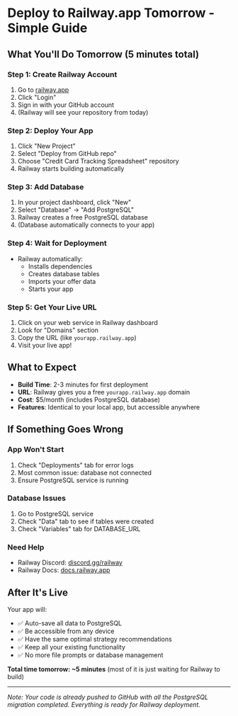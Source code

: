 # Deploy to Railway.app Tomorrow - Simple Guide

## What You'll Do Tomorrow (5 minutes total)

### Step 1: Create Railway Account
1. Go to [railway.app](https://railway.app)
2. Click "Login"
3. Sign in with your GitHub account
4. (Railway will see your repository from today)

### Step 2: Deploy Your App
1. Click "New Project"
2. Select "Deploy from GitHub repo"
3. Choose "Credit Card Tracking Spreadsheet" repository
4. Railway starts building automatically

### Step 3: Add Database
1. In your project dashboard, click "New"
2. Select "Database" → "Add PostgreSQL"
3. Railway creates a free PostgreSQL database
4. (Database automatically connects to your app)

### Step 4: Wait for Deployment
- Railway automatically:
  - Installs dependencies
  - Creates database tables
  - Imports your offer data
  - Starts your app

### Step 5: Get Your Live URL
1. Click on your web service in Railway dashboard
2. Look for "Domains" section
3. Copy the URL (like `yourapp.railway.app`)
4. Visit your live app!

## What to Expect

- **Build Time**: 2-3 minutes for first deployment
- **URL**: Railway gives you a free `yourapp.railway.app` domain
- **Cost**: $5/month (includes PostgreSQL database)
- **Features**: Identical to your local app, but accessible anywhere

## If Something Goes Wrong

### App Won't Start
1. Check "Deployments" tab for error logs
2. Most common issue: database not connected
3. Ensure PostgreSQL service is running

### Database Issues
1. Go to PostgreSQL service
2. Check "Data" tab to see if tables were created
3. Check "Variables" tab for DATABASE_URL

### Need Help
- Railway Discord: [discord.gg/railway](https://discord.gg/railway)
- Railway Docs: [docs.railway.app](https://docs.railway.app)

## After It's Live

Your app will:
- ✅ Auto-save all data to PostgreSQL
- ✅ Be accessible from any device
- ✅ Have the same optimal strategy recommendations
- ✅ Keep all your existing functionality
- ✅ No more file prompts or database management

**Total time tomorrow: ~5 minutes** (most of it is just waiting for Railway to build)

---

*Note: Your code is already pushed to GitHub with all the PostgreSQL migration completed. Everything is ready for Railway deployment.*